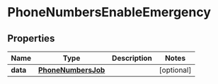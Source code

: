 

# PhoneNumbersEnableEmergency


## Properties

| Name | Type | Description | Notes |
|------------ | ------------- | ------------- | -------------|
|**data** | [**PhoneNumbersJob**](PhoneNumbersJob.md) |  |  [optional] |



